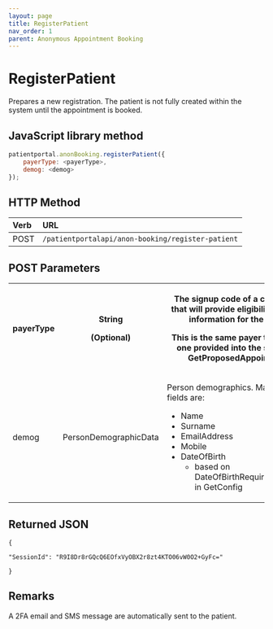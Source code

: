 ```yaml
---
layout: page
title: RegisterPatient
nav_order: 1
parent: Anonymous Appointment Booking
---
```


# RegisterPatient

Prepares a new registration. The patient is not fully created within the system until the appointment is booked.

## JavaScript library method

```javascript
patientportal.anonBooking.registerPatient({
    payerType: <payerType>,
    demog: <demog>
});
```

## HTTP Method

| Verb | URL                                               |
|:-----|:--------------------------------------------------|
| POST | `/patientportalapi/anon-booking/register-patient` |

## POST Parameters

<table><tbody><tr><th><p>payerType</p></th><th><p>String</p><p>(Optional)</p></th><th><p>The signup code of a chargeband, that will provide eligibility and price information for the search.</p><p>This is the same payer type like the one provided into the slot search GetProposedAppointments</p></th></tr><tr><td><p>demog</p></td><td><p>PersonDemographicData</p></td><td colspan="2"><p>Person demographics. Mandatory fields are:</p><ul><li>Name</li><li>Surname</li><li>EmailAddress</li><li>Mobile</li><li>DateOfBirth<ul><li>based on DateOfBirthRequiredForPatients in GetConfig</li></ul></li></ul></td></tr></tbody></table>

## Returned JSON

```
{

"SessionId": "R9I8Dr8rGQcQ6EOfxVyOBX2r8zt4KTO06vW0O2+GyFc="

}
```

## Remarks

A 2FA email and SMS message are automatically sent to the patient.
